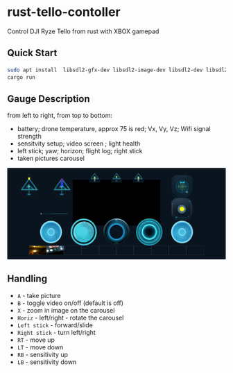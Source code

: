 # rust-tello-contoller
Control DJI Ryze Tello from rust with XBOX gamepad

## Quick Start

```bash
sudo apt install  libsdl2-gfx-dev libsdl2-image-dev libsdl2-dev libsdl2-ttf-dev
cargo run
```


## Gauge Description

from left to right, from top to bottom:
* battery;  drone temperature, approx 75 is red; Vx, Vy, Vz;  Wifi signal strength
* sensitvity setup; video screen ;  light health 
* left stick; yaw; horizon; flight log; right stick
* taken pictures carousel


![ui](doc/ui.png)


## Handling

* `A` - take picture
* `B` - toggle video on/off (default is off)
* `X` - zoom in image on the carousel
* `Horiz` - left/right - rotate the carousel
* `Left stick` - forward/slide
* `Right stick` - turn left/right
* `RT` - move up
* `LT` - move down
* `RB` - sensitivity up
* `LB` - sensitivity down
